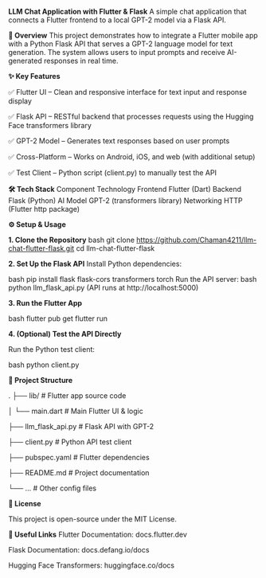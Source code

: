**LLM Chat Application with Flutter & Flask**
A simple chat application that connects a Flutter frontend to a local GPT-2 model via a Flask API.

**📌 Overview**
This project demonstrates how to integrate a Flutter mobile app with a Python Flask API that serves a GPT-2 language model for text generation. The system allows users to input prompts and receive AI-generated responses in real time.

**✨ Key Features**

✅ Flutter UI – Clean and responsive interface for text input and response display

✅ Flask API – RESTful backend that processes requests using the Hugging Face transformers library

✅ GPT-2 Model – Generates text responses based on user prompts

✅ Cross-Platform – Works on Android, iOS, and web (with additional setup)

✅ Test Client – Python script (client.py) to manually test the API

**🛠️ Tech Stack**
Component	Technology
Frontend	Flutter (Dart)
Backend	Flask (Python)
AI Model	GPT-2 (transformers library)
Networking	HTTP (Flutter http package)

**⚙️ Setup & Usage**

**1. Clone the Repository**
bash
git clone https://github.com/Chaman4211/llm-chat-flutter-flask.git
cd llm-chat-flutter-flask

**2. Set Up the Flask API**
Install Python dependencies:

bash
pip install flask flask-cors transformers torch
Run the API server:
bash
python llm_flask_api.py
(API runs at http://localhost:5000)

**3. Run the Flutter App**

bash
flutter pub get
flutter run

**4. (Optional) Test the API Directly**

Run the Python test client:

bash
python client.py

**📂 Project Structure**

.
├── lib/                  # Flutter app source code

│   └── main.dart         # Main Flutter UI & logic

├── llm_flask_api.py      # Flask API with GPT-2

├── client.py             # Python API test client

├── pubspec.yaml          # Flutter dependencies

├── README.md             # Project documentation

└── ...                   # Other config files


**📜 License**

This project is open-source under the MIT License.

**🔗 Useful Links**
Flutter Documentation: docs.flutter.dev

Flask Documentation: docs.defang.io/docs

Hugging Face Transformers: huggingface.co/docs


